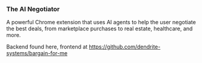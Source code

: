 ### The AI Negotiator

A powerful Chrome extension that uses AI agents to help the user negotiate the best deals, from marketplace purchases to real estate, healthcare, and more.

Backend found here, frontend at https://github.com/dendrite-systems/bargain-for-me
